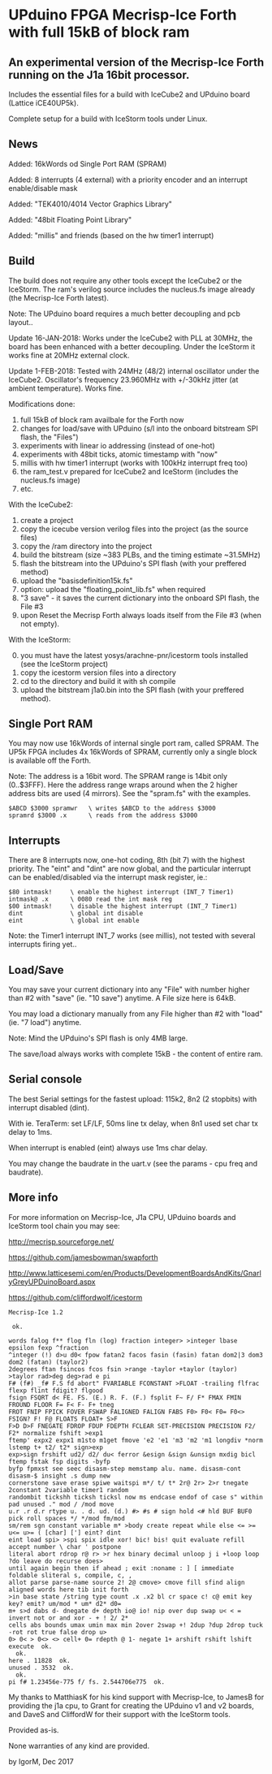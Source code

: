 # UPduino FPGA Mecrisp-Ice Forth with full 15kB of block ram

## An experimental version of the Mecrisp-Ice Forth running on the J1a 16bit processor.

Includes the essential files for a build with IceCube2 and UPduino board (Lattice iCE40UP5k).

Complete setup for a build with IceStorm tools under Linux.

## News

Added:   16kWords od Single Port RAM (SPRAM)

Added:   8 interrupts (4 external) with a priority encoder and an interrupt enable/disable mask

Added:   "TEK4010/4014 Vector Graphics Library"

Added:   "48bit Floating Point Library"

Added:   "millis" and friends (based on the hw timer1 interrupt)

## Build

The build does not require any other tools except the IceCube2 or the IceStorm. The ram's verilog source
includes the nucleus.fs image already (the Mecrisp-Ice Forth latest).

Note: The UPduino board requires a much better decoupling and pcb layout..

Update 16-JAN-2018: Works under the IceCube2 with PLL at 30MHz, the board has been enhanced with a better decoupling.
Under the IceStorm it works fine at 20MHz external clock.

Update 1-FEB-2018: Tested with 24MHz (48/2) internal oscillator under the IceCube2. 
Oscillator's frequency 23.960MHz with +/-30kHz jitter (at ambient temperature). Works fine.

Modifications done:

1. full 15kB of block ram availbale for the Forth now
2. changes for load/save with UPduino (s/l into the onboard bitstream SPI flash, the "Files")
3. experiments with linear io addressing (instead of one-hot)
4. experiments with 48bit ticks, atomic timestamp with "now"
5. millis with hw timer1 interrupt (works with 100kHz interrupt freq too)
6. the ram_test.v prepared for IceCube2 and IceStorm (includes the nucleus.fs image)
7. etc.

With the IceCube2:

1. create a project
2. copy the icecube version verilog files into the project (as the source files)
3. copy the /ram directory into the project
4. build the bitstream (size ~383 PLBs, and the timing estimate ~31.5MHz)
5. flash the bitstream into the UPduino's SPI flash (with your preffered method)
6. upload the "basisdefinition15k.fs"
7. option: upload the "floating_point_lib.fs" when required
8. "3 save" - it saves the current dictionary into the onboard SPI flash, the File #3
9. upon Reset the Mecrisp Forth always loads itself from the File #3 (when not empty).

With the IceStorm:

0. you must have the latest yosys/arachne-pnr/icestorm tools installed (see the IceStorm project)
1. copy the icestorm version files into a directory
2. cd to the directory and build it with sh compile
3. upload the bitstream j1a0.bin into the SPI flash (with your preffered method).

## Single Port RAM 

You may now use 16kWords of internal single port ram, called SPRAM. The UP5k FPGA includes 4x 16kWords of SPRAM,
currently only a single block is available off the Forth. 

Note: The address is a 16bit word. The SPRAM range is 14bit only (0..$3FFF).
Here the address range wraps around when the 2 higher address bits are used (4 mirrors).
See the "spram.fs" with the examples.
```
$ABCD $3000 spramwr   \ writes $ABCD to the address $3000
spramrd $3000 .x      \ reads from the address $3000
```

## Interrupts

There are 8 interrupts now, one-hot coding, 8th (bit 7) with the highest priority. The "eint" and "dint" are now
global, and the particular interrupt can be enabled/disabled via the interrupt mask register, ie.:
```
$80 intmask!     \ enable the highest interrupt (INT_7 Timer1)
intmask@ .x      \ 0080 read the int mask reg
$00 intmask!     \ disable the highest interrupt (INT_7 Timer1)
dint             \ global int disable
eint             \ global int enable
```
Note: the Timer1 interrupt INT_7 works (see millis), not tested with several interrupts firing yet..

## Load/Save

You may save your current dictionary into any "File" with number higher than #2 with "save" (ie. "10 save") anytime.
A File size here is 64kB.

You may load a dictionary manually from any File higher than #2 with "load" (ie. "7 load") anytime.

Note: Mind the UPduino's SPI flash is only 4MB large.

The save/load always works with complete 15kB - the content of entire ram.

## Serial console

The best Serial settings for the fastest upload: 115k2, 8n2 (2 stopbits) with interrupt disabled (dint).

With ie. TeraTerm: set LF/LF, 50ms line tx delay, when 8n1 used set char tx delay to 1ms.

When interrupt is enabled (eint) always use 1ms char delay.

You may change the baudrate in the uart.v (see the params - cpu freq and baudrate).

## More info

For more information on Mecrisp-Ice, J1a CPU, UPduino boards and IceStorm tool chain you may see:

http://mecrisp.sourceforge.net/

https://github.com/jamesbowman/swapforth

http://www.latticesemi.com/en/Products/DevelopmentBoardsAndKits/GnarlyGreyUPDuinoBoard.aspx

https://github.com/cliffordwolf/icestorm

```
Mecrisp-Ice 1.2

 ok.
 
words falog f** flog fln (log) fraction integer> >integer lbase epsilon fexp ^fraction 
^integer (!) d>u d0< fpow fatan2 facos fasin (fasin) fatan dom2|3 dom3 dom2 (fatan) (taylor2) 
2degrees ftan fsincos fcos fsin >range -taylor +taylor (taylor) >taylor rad>deg deg>rad e pi 
F# (f#) _f# F.S fd abort" FVARIABLE FCONSTANT >FLOAT -trailing flfrac flexp flint fdigit? flgood 
fsign FSQRT d< FE. FS. (E.) R. F. (F.) fsplit F~ F/ F* FMAX FMIN FROUND FLOOR F= F< F- F+ tneg 
FROT FNIP FPICK FOVER FSWAP FALIGNED FALIGN FABS F0> F0< F0= F0<> FSIGN? F! F@ FLOATS FLOAT+ S>F 
F>D D>F FNEGATE FDROP FDUP FDEPTH FCLEAR SET-PRECISION PRECISION F2/ F2* normalize fshift >exp1 
ftemp' expx2 expx1 m1sto m1get fmove 'e2 'e1 'm3 'm2 'm1 longdiv *norm lstemp t+ t2/ t2* sign>exp 
exp>sign frshift ud2/ d2/ du< ferror &esign &sign &unsign mxdig bicl ftemp fstak fsp digits -byfp 
byfp fpmxst see seec disasm-step memstamp alu. name. disasm-cont disasm-$ insight .s dump new 
cornerstone save erase spiwe waitspi m*/ t/ t* 2r@ 2r> 2>r tnegate 2constant 2variable timer1 random 
randombit tickshh ticksh ticksl now ms endcase endof of case s" within pad unused ." mod / /mod move 
u.r .r d.r rtype u. . d. ud. (d.) #> #s # sign hold <# hld BUF BUF0 pick roll spaces */ */mod fm/mod 
sm/rem sgn constant variable m* >body create repeat while else <= >= u<= u>= ( [char] ['] eint? dint 
eint load spi> >spi spix idle xor! bic! bis! quit evaluate refill accept number \ char ' postpone 
literal abort rdrop r@ r> >r hex binary decimal unloop j i +loop loop ?do leave do recurse does> 
until again begin then if ahead ; exit :noname : ] [ immediate foldable sliteral s, compile, c, , 
allot parse parse-name source 2! 2@ cmove> cmove fill sfind align aligned words here tib init forth 
>in base state /string type count .x .x2 bl cr space c! c@ emit key key? emit? um/mod * um* d2* d0= 
m+ s>d dabs d- dnegate d+ depth io@ io! nip over dup swap u< < = invert not or and xor - + ! 2/ 2* 
cells abs bounds umax umin max min 2over 2swap +! 2dup ?dup 2drop tuck -rot rot true false drop u> 
0> 0< > 0<> <> cell+ 0= rdepth @ 1- negate 1+ arshift rshift lshift execute  ok.
  ok.
here . 11828  ok.
unused . 3532  ok.
  ok.
pi f# 1.23456e-775 f/ fs. 2.544706e775  ok.
```

My thanks to MatthiasK for his kind support with Mecrisp-Ice, to JamesB for providing the j1a cpu,
to Grant for creating the UPduino v1 and v2 boards, and DaveS and CliffordW for their support with 
the IceStorm tools.

Provided as-is.

None warranties of any kind are provided.

by IgorM, Dec 2017

